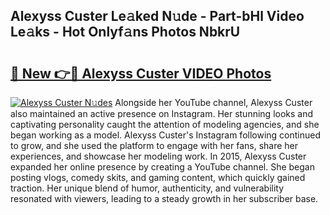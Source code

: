 ## Alexyss Custer Le𝚊ked N𝚞de - Part-bHl Video Le𝚊ks - Hot Onlyf𝚊ns Photos NbkrU

# <h2><a href="http://ac41639.deff.icu/?id=Alexyss+Custer">🔗 New 👉🔴 Alexyss Custer VIDEO Photos</a></h2>

[![Alexyss Custer N𝚞des](https://i.imgur.com/rIISA9y.gif)](http://ac41639.deff.icu/?id=Alexyss+Custer)
Alongside her YouTube channel, Alexyss Custer also maintained an active presence on Instagram. Her stunning looks and captivating personality caught the attention of modeling agencies, and she began working as a model. Alexyss Custer's Instagram following continued to grow, and she used the platform to engage with her fans, share her experiences, and showcase her modeling work. In 2015, Alexyss Custer expanded her online presence by creating a YouTube channel. She began posting vlogs, comedy skits, and gaming content, which quickly gained traction. Her unique blend of humor, authenticity, and vulnerability resonated with viewers, leading to a steady growth in her subscriber base.
